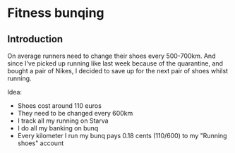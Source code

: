 # Fitness bunqing
## Introduction
On average runners need to change their shoes every 500-700km. And since I've picked up running like last week because of the quarantine, and bought a pair of Nikes, I decided to save up for the next pair of shoes whilst running.

Idea:

- Shoes cost around 110 euros
- They need to be changed every 600km 
- I track all my running on Starva
- I do all my banking on bunq
- Every kilometer I run my bunq pays 0.18 cents (110/600) to my "Running shoes" account
